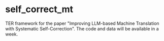 # self_correct_mt
TER framework for the paper "Improving LLM-based Machine Translation with Systematic Self-Correction". The code and data will be available in a week.
